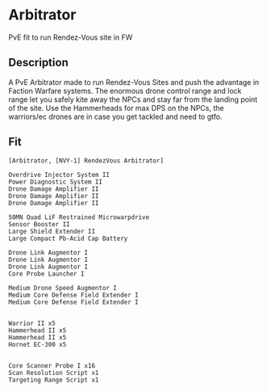 # Arbitrator

PvE fit to run Rendez-Vous site in FW

## Description

A PvE Arbitrator made to run Rendez-Vous Sites and push the advantage in Faction Warfare systems. The enormous drone control range and lock range let you safely kite away the NPCs and stay far from the landing point of the site. Use the Hammerheads for max DPS on the NPCs, the warriors/ec drones are in case you get tackled and need to gtfo.

## Fit

```
[Arbitrator, [NVY-1] RendezVous Arbitrator]

Overdrive Injector System II
Power Diagnostic System II
Drone Damage Amplifier II
Drone Damage Amplifier II
Drone Damage Amplifier II

50MN Quad LiF Restrained Microwarpdrive
Sensor Booster II
Large Shield Extender II
Large Compact Pb-Acid Cap Battery

Drone Link Augmentor I
Drone Link Augmentor I
Drone Link Augmentor I
Core Probe Launcher I

Medium Drone Speed Augmentor I
Medium Core Defense Field Extender I
Medium Core Defense Field Extender I


Warrior II x5
Hammerhead II x5
Hammerhead II x5
Hornet EC-300 x5


Core Scanner Probe I x16
Scan Resolution Script x1
Targeting Range Script x1
```